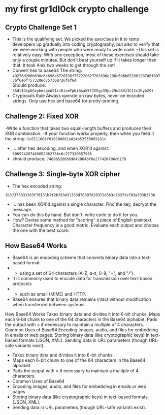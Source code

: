 # my first gr1dl0ck crypto challenge

## Crypto Challenge Set 1
- This is the qualifying set. We picked the exercises in it to ramp developers up gradually into coding cryptography, but also to verify that we were working with people who were ready to write code.
-This set is relatively easy. With one exception, most of these exercises should take only a couple minutes. But don't beat yourself up if it takes longer than that. It took Alex two weeks to get through the set!
- Convert hex to base64
The string:  
`49276d206b696c6c696e6720796f757220627261696e206c696b65206120706f69736f6e6f7573206d757368726f6f6d`  
Should produce:  
`SSdtIGtpbGxpbmcgeW91ciBicmFpbiBsaWtlIGEgcG9pc29ub3VzIG11c2hyb29t`  
- Cryptopals Rule
Always operate on raw bytes, never on encoded strings. Only use hex and base64 for pretty-printing.

## Challenge 2: Fixed XOR

-Write a function that takes two equal-length buffers and produces their XOR combination. 
-If your function works properly, then when you feed it the string:
`1c0111001f010100061a024b53535009181c`
- ... after hex decoding, and when XOR'd against:
`686974207468652062756c6c277320657965`
- should produce:
`746865206b696420646f6e277420706c6179`

## Challenge 3: Single-byte XOR cipher

- The hex encoded string: 

`1b37373331363f78151b7f2b783431333d78397828372d363c78373e783a393b3736`

- ... has been XOR'd against a single character. Find the key, decrypt the message. 
- You can do this by hand. But don't: write code to do it for you. 
- How? Devise some method for "scoring" a piece of English plaintext. Character frequency is a good metric. Evaluate each output and choose the one with the best score. 




## How Base64 Works
- Base64 is an encoding scheme that converts binary data into a text-based format 
- - using a set of 64 characters (A-Z, a-z, 0-9, "+", and "/"). 
- It is commonly used to encode data for transmission over text-based protocols 
- - such as email (MIME) and HTTP. 
- Base64 ensures that binary data remains intact without modification when transferred between systems.

How Base64 Works
Takes binary data and divides it into 6-bit chunks.
Maps each 6-bit chunk to one of the 64 characters in the Base64 alphabet.
Pads the output with = if necessary to maintain a multiple of 4 characters.
Common Uses of Base64
Encoding images, audio, and files for embedding in emails or web pages.
Storing binary data (like cryptographic keys) in text-based formats (JSON, XML).
Sending data in URL parameters (though URL-safe variants exist).
- Takes binary data and divides it into 6-bit chunks.
- Maps each 6-bit chunk to one of the 64 characters in the Base64 alphabet.
- Pads the output with = if necessary to maintain a multiple of 4 characters.
- Common Uses of Base64
- Encoding images, audio, and files for embedding in emails or web pages.
- Storing binary data (like cryptographic keys) in text-based formats (JSON, XML).
- Sending data in URL parameters (though URL-safe variants exist).
